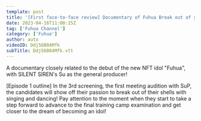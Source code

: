 ```yaml
---
template: post
title: '[First face-to-face review] Documentary of Fuhua Break out of your shell! Debut Moment 1 ~Digest Movie~'
date: 2023-04-16T11:00:15Z
tag: ['Fuhua Channel']
category: ['Fuhua']
author: auto 
videoID: Ddj56B04Mfk
subTitle: Ddj56B04Mfk.vtt
---
```

A documentary closely related to the debut of the new NFT idol "Fuhua", with SILENT SIREN's Su as the general producer!

[Episode 1 outline] In the 3rd screening, the first meeting audition with SuP, the candidates will show off their passion to break out of their shells with singing and dancing! Pay attention to the moment when they start to take a step forward to advance to the final training camp examination and get closer to the dream of becoming an idol!
